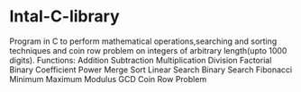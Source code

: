 # Intal-C-library
Program in C to perform mathematical operations,searching and sorting techniques and coin row problem on integers of arbitrary length(upto 1000 digits).
Functions:
Addition
Subtraction
Multiplication
Division
Factorial
Binary Coefficient
Power
Merge Sort
Linear Search
Binary Search
Fibonacci
Minimum 
Maximum
Modulus
GCD
Coin Row Problem
